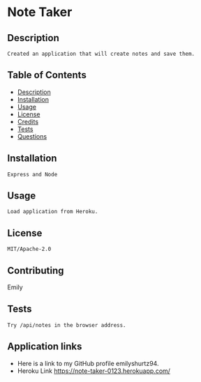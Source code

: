 # Note Taker

## Description
    Created an application that will create notes and save them.

## Table of Contents
- [Description](#description) 
- [Installation](#installation)
- [Usage](#usage)
- [License](#license)
- [Credits](#credits)
- [Tests](#tests)
- [Questions](#questions)


## Installation
    Express and Node

## Usage
    Load application from Heroku.

## License
    MIT/Apache-2.0

## Contributing
   Emily

## Tests
    Try /api/notes in the browser address.

## Application links

- Here is a link to my GitHub profile emilyshurtz94.
- Heroku Link https://note-taker-0123.herokuapp.com/

